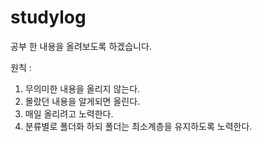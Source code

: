 # studylog
공부 한 내용을 올려보도록 하겠습니다.

원칙 : 
 1. 무의미한 내용을 올리지 않는다.
 2. 몰랐던 내용을 알게되면 올린다.
 3. 매일 올리려고 노력한다.
 4. 분류별로 폴더화 하되 폴더는 최소계층을 유지하도록 노력한다.